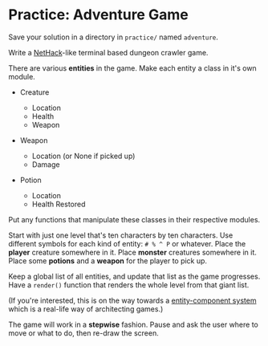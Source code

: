 # Practice: Adventure Game

Save your solution in a directory in `practice/` named `adventure`.

Write a [NetHack](https://en.wikipedia.org/wiki/NetHack)-like terminal based dungeon crawler game.

There are various **entities** in the game.
Make each entity a class in it's own module.

*   Creature
    * Location
    * Health
    * Weapon

*   Weapon
    * Location (or None if picked up)
    * Damage

*   Potion
    * Location
    * Health Restored

Put any functions that manipulate these classes in their respective modules.

Start with just one level that's ten characters by ten characters.
Use different symbols for each kind of entity: `# % ^ P` or whatever.
Place the **player** creature somewhere in it.
Place **monster** creatures somewhere in it.
Place some **potions** and a **weapon** for the player to pick up.

Keep a global list of all entities, and update that list as the game progresses.
Have a `render()` function that renders the whole level from that giant list.



(If you're interested, this is on the way towards a [entity-component system](https://en.wikipedia.org/wiki/Entity_component_system) which is a real-life way of architecting games.)

The game will work in a **stepwise** fashion.
Pause and ask the user where to move or what to do, then re-draw the screen.
